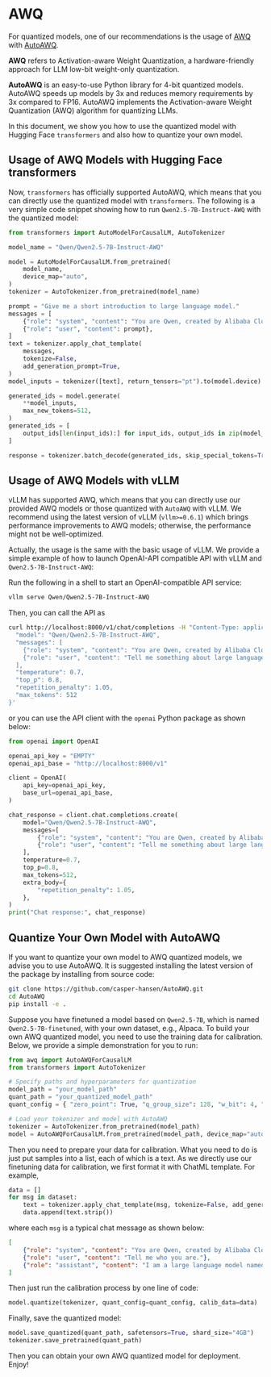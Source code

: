 # AWQ

For quantized models, one of our recommendations is the usage of [AWQ](https://arxiv.org/abs/2306.00978) with [AutoAWQ](https://github.com/casper-hansen/AutoAWQ). 

**AWQ** refers to Activation-aware Weight Quantization, a hardware-friendly approach for LLM low-bit weight-only quantization. 

**AutoAWQ** is an easy-to-use Python library for 4-bit quantized models. 
AutoAWQ speeds up models by 3x and reduces memory requirements by 3x compared to FP16. 
AutoAWQ implements the Activation-aware Weight Quantization (AWQ) algorithm for quantizing LLMs. 

In this document, we show you how to use the quantized model with Hugging Face `transformers` and also how to quantize your own model.

## Usage of AWQ Models with Hugging Face transformers

Now, `transformers` has officially supported AutoAWQ, which means that you can directly use the quantized model with `transformers`. 
The following is a very simple code snippet showing how to run `Qwen2.5-7B-Instruct-AWQ` with the quantized model:

```python
from transformers import AutoModelForCausalLM, AutoTokenizer

model_name = "Qwen/Qwen2.5-7B-Instruct-AWQ"

model = AutoModelForCausalLM.from_pretrained(
    model_name, 
    device_map="auto",
)
tokenizer = AutoTokenizer.from_pretrained(model_name)

prompt = "Give me a short introduction to large language model."
messages = [
    {"role": "system", "content": "You are Qwen, created by Alibaba Cloud. You are a helpful assistant."},
    {"role": "user", "content": prompt},
]
text = tokenizer.apply_chat_template(
    messages,
    tokenize=False,
    add_generation_prompt=True,
)
model_inputs = tokenizer([text], return_tensors="pt").to(model.device)

generated_ids = model.generate(
    **model_inputs,
    max_new_tokens=512,
)
generated_ids = [
    output_ids[len(input_ids):] for input_ids, output_ids in zip(model_inputs.input_ids, generated_ids)
]

response = tokenizer.batch_decode(generated_ids, skip_special_tokens=True)[0]
```

## Usage of AWQ  Models with vLLM

vLLM has supported AWQ, which means that you can directly use our provided AWQ models or those quantized with `AutoAWQ` with vLLM.
We recommend using the latest version of vLLM (`vllm>=0.6.1`) which brings performance improvements to AWQ models; otherwise, the performance might not be well-optimized.

Actually, the usage is the same with the basic usage of vLLM. 
We provide a simple example of how to launch OpenAI-API compatible API with vLLM and `Qwen2.5-7B-Instruct-AWQ`:

Run the following in a shell to start an OpenAI-compatible API service:

```bash
vllm serve Qwen/Qwen2.5-7B-Instruct-AWQ
```

Then, you can call the API as 

```bash
curl http://localhost:8000/v1/chat/completions -H "Content-Type: application/json" -d '{
  "model": "Qwen/Qwen2.5-7B-Instruct-AWQ",
  "messages": [
    {"role": "system", "content": "You are Qwen, created by Alibaba Cloud. You are a helpful assistant."},
    {"role": "user", "content": "Tell me something about large language models."}
  ],
  "temperature": 0.7,
  "top_p": 0.8,
  "repetition_penalty": 1.05,
  "max_tokens": 512
}'
```

or you can use the API client with the `openai` Python package as shown below:

```python
from openai import OpenAI

openai_api_key = "EMPTY"
openai_api_base = "http://localhost:8000/v1"

client = OpenAI(
    api_key=openai_api_key,
    base_url=openai_api_base,
)

chat_response = client.chat.completions.create(
    model="Qwen/Qwen2.5-7B-Instruct-AWQ",
    messages=[
        {"role": "system", "content": "You are Qwen, created by Alibaba Cloud. You are a helpful assistant."},
        {"role": "user", "content": "Tell me something about large language models."},
    ],
    temperature=0.7,
    top_p=0.8,
    max_tokens=512,
    extra_body={
        "repetition_penalty": 1.05,
    },
)
print("Chat response:", chat_response)
```

## Quantize Your Own Model with AutoAWQ

If you want to quantize your own model to AWQ quantized models, we advise you to use AutoAWQ. 
It is suggested installing the latest version of the package by installing from source code:

```bash
git clone https://github.com/casper-hansen/AutoAWQ.git
cd AutoAWQ
pip install -e .
```

Suppose you have finetuned a model based on `Qwen2.5-7B`, which is named `Qwen2.5-7B-finetuned`, with your own dataset, e.g., Alpaca. 
To build your own AWQ quantized model, you need to use the training data for calibration. 
Below, we provide a simple demonstration for you to run:

```python
from awq import AutoAWQForCausalLM
from transformers import AutoTokenizer

# Specify paths and hyperparameters for quantization
model_path = "your_model_path"
quant_path = "your_quantized_model_path"
quant_config = { "zero_point": True, "q_group_size": 128, "w_bit": 4, "version": "GEMM" }

# Load your tokenizer and model with AutoAWQ
tokenizer = AutoTokenizer.from_pretrained(model_path)
model = AutoAWQForCausalLM.from_pretrained(model_path, device_map="auto", safetensors=True)
```

Then you need to prepare your data for calibration. 
What you need to do is just put samples into a list, each of which is a text. 
As we directly use our finetuning data for calibration, we first format it with ChatML template. 
For example,

```python
data = []
for msg in dataset:
    text = tokenizer.apply_chat_template(msg, tokenize=False, add_generation_prompt=False)
    data.append(text.strip())
```

where each `msg` is a typical chat message as shown below:

```json
[
    {"role": "system", "content": "You are Qwen, created by Alibaba Cloud. You are a helpful assistant."},
    {"role": "user", "content": "Tell me who you are."},
    {"role": "assistant", "content": "I am a large language model named Qwen..."}
]
```

Then just run the calibration process by one line of code:

```python
model.quantize(tokenizer, quant_config=quant_config, calib_data=data)
```

Finally, save the quantized model:

```python
model.save_quantized(quant_path, safetensors=True, shard_size="4GB")
tokenizer.save_pretrained(quant_path)
```

Then you can obtain your own AWQ quantized model for deployment. 
Enjoy!
